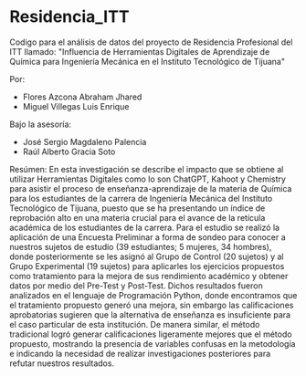 # Residencia_ITT
Codigo para el análisis de datos del proyecto de Residencia Profesional del ITT llamado: "Influencia de Herramientas Digitales de Aprendizaje de Química para Ingeniería Mecánica en el Instituto Tecnológico de Tijuana"

Por:
- Flores Azcona Abraham Jhared
- Miguel Villegas Luis Enrique

Bajo la asesoría:
- José Sergio Magdaleno Palencia
- Raúl Alberto Gracia Soto

Resúmen:
En esta investigación se describe el impacto que se obtiene al utilizar Herramientas Digitales como lo son ChatGPT, Kahoot y Chemistry para asistir el proceso de enseñanza-aprendizaje de la materia de Química para los estudiantes de la carrera de Ingeniería Mecánica del  Instituto Tecnológico de Tijuana, puesto que se ha presentando un índice de reprobación alto en una materia crucial para el avance de la retícula académica de los estudiantes de la carrera. Para el estudio se realizó la aplicación de una Encuesta Preliminar a forma de sondeo para conocer a nuestros sujetos de estudio (39 estudiantes; 5 mujeres, 34 hombres), donde posteriormente se les asignó al Grupo de Control (20 sujetos) y al Grupo Experimental (19 sujetos) para aplicarles los ejercicios propuestos como tratamiento para la mejora de sus rendimiento académico y obtener datos por medio del Pre-Test y Post-Test. Dichos resultados fueron analizados en el lenguaje de Programación Python, donde encontramos que el tratamiento propuesto generó una mejora, sin embargo las calificaciones aprobatorias sugieren que la alternativa de enseñanza es insuficiente para el caso particular de esta institución. De manera similar, el método tradicional logró generar calificaciones ligeramente mejores que el método propuesto, mostrando la presencia de variables confusas en la metodología e indicando la necesidad de realizar investigaciones posteriores para refutar nuestros resultados.

